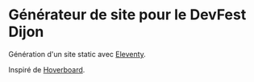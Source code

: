 # Générateur de site pour le DevFest Dijon

Génération d'un site static avec [Eleventy](https://www.11ty.dev/).

Inspiré de [Hoverboard](https://github.com/gdg-x/hoverboard).
